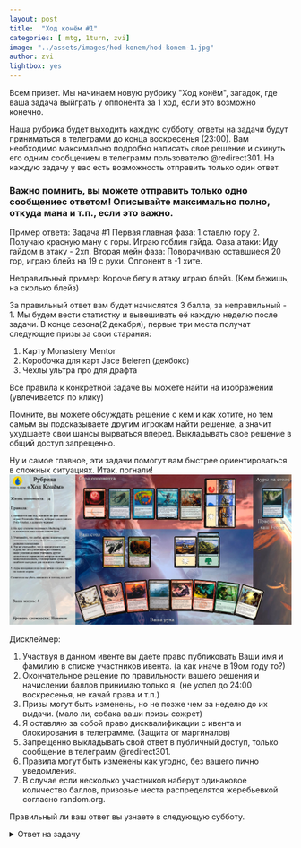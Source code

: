 ```yaml
---
layout: post
title:  "Ход конём #1"
categories: [ mtg, 1turn, zvi]
image: "../assets/images/hod-konem/hod-konem-1.jpg"
author: zvi
lightbox: yes
---
```


Всем привет. Мы начинаем новую рубрику "Ход конём", загадок, где ваша задача выйграть у оппонента за 1 ход, если это возможно конечно.

Наша рубрика будет выходить каждую субботу, ответы на задачи будут приниматься в телеграмм до конца воскресенья (23:00). Вам необходимо максимально подробно написать свое решение и скинуть его одним сообщением в телеграмм пользователю @redirect301. На каждую задачу у вас есть возможность отправить только один ответ. 

<h3>Важно помнить, вы можете отправить только одно сообщениес ответом! Описывайте максимально полно, откуда мана и т.п., если это важно.</h3>
Пример ответа:
Задача #1
Первая главная фаза: 1.ставлю гору
2. Получаю красную ману с горы. Играю гоблин гайда.
Фаза атаки: Иду гайдом в атаку - 2хп.
Вторая мейн фаза: Поворачиваю оставшиеся 20 гор, играю блейз на 19 с руки.
Оппонент в -1 хите.

Неправильный пример:
Короче бегу в атаку играю блейз.
(Кем бежишь, на сколько блейз)


За правильный ответ вам будет начислятся 3 балла, за неправильный - 1. Мы будем вести статистку и вывешивать её каждую неделю после задачи. В конце сезона(2 декабря), первые три места получат следующие призы за свои старания:

1. Карту Monastery Mentor
2. Коробочка для карт Jace Beleren (декбокс)
3. Чехлы ультра про для драфта

Все правила к конкретной задаче вы можете найти на изображении (увлечивается по клику)

Помните, вы можете обсуждать решение с кем и как хотите, но тем самым вы подсказываете другим игрокам найти решение, а значит ухудшаете свои шансы вырваться вперед.
Выкладывать свое решение в общий доступ запрещенно.

Ну и самое главное, эти задачи помогут вам быстрее ориентироваться в сложных ситуациях. Итак, погнали!
<a data-fancybox="gallery" href="../assets/images/hod-konem/hod-konem-1.jpg"><img src="../assets/images/hod-konem/hod-konem-1.jpg"></a>

Дисклеймер:

1. Участвуя в данном ивенте вы даете право публиковать Ваши имя и фамилию в списке участников ивента. (а как иначе в 19ом году то?)
2. Окончательное решение по правильности вашего решения и начислении баллов принимаю только я. (не успел до 24:00 воскресенья, не качай права и т.п.)
3. Призы могут быть изменены, но не позже чем за неделю до их выдачи. (мало ли, собака ваши призы сожрет)
4. Я оставляю за собой право дисквалификации с ивента и блокирования в телеграмме. (Защита от маргиналов)
5. Запрещенно выкладывать свой ответ в публичный доступ, только сообщение в телеграмм @redirect301.
6. Правила могут быть изменены как угодно, без вашего лично уведомления.
7. В случае если несколько участников наберут одинаковое количество баллов, призовые места распределятся жеребьевкой согласно random.org.

Правильный ли ваш ответ вы узнаете в следующую субботу.

<details> 
  <summary>Ответ на задачу</summary>
  
   <p>1. Ставим на стол Dark depth. Т.к. в игре есть blood moon, она входит без каунтеров, и дает красную ману.</p>
   
   <p>2. За красную ману с дарк депс ставим Toxic Iguanar, который получает дестач, т.к. у нас есть зеленый перманент. Это Dryad Arbor. Благодаря blood moon, она превратилась в 1/1 Land Creature - Mountain Dryad, но сам перманент остался зеленым.</p>
 
   <p>3. Поворачиваем дриаду(R), два плейнса(W) и форест(U), который тоже уже не форест, и разыгрывем swift kick, выбирая целью игуану и вражеского лорда атлантиса. Оба умирают.</p>
  
   <p>4. Идем в атаку Polis Crusher. Archetype of courage нас блокировать не может, т.к. он энчантмент, в блок встанут Master и  Prismwake. Общая их защита меньше атаки Crusher'a, благодаря пробивному удару мы проносим урон игроку, срабатывает его триггер и мы уничтожаем блад мун.</p>
  
   <p>5. Dark depth снова становится собой, т.к. на ней нет кантеров, она сакрифайсится и выходит 20/20 Marit Lage. </p>
   
   <p>6. Изгоняем симик спирит гайда из руки, полкучаем (R), играем Thud, приносим в жертву древнее зло Marit и выбираем целью оппонента. -20 и мы радуемся! (P.S. Как это вообще вам  удалось пожертовавать полу богиню с неразрушимостью, что вы такое?)</p>
   
   <p>Да, радуются все, но не он:</p>
   
   <img src="../assets/images/hod-konem/toxic.jpg">
   
   <p>Т.к. такой вариант засабмитило ровно 0 человек. </p>
   
   <p>Вместо игуаны можно было использовать sheltering light на Крашера и подраться им. Результат точно такой же. Поздравляю, первая задачка решена. </p>
   
</details>
